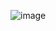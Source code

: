 ![image](https://github.com/ilrexho2011/Project-EULER-Possible-Solutions-Problems-101_to_200/assets/61479363/9c67a13a-0e03-4cad-aa12-54b59da76203)

